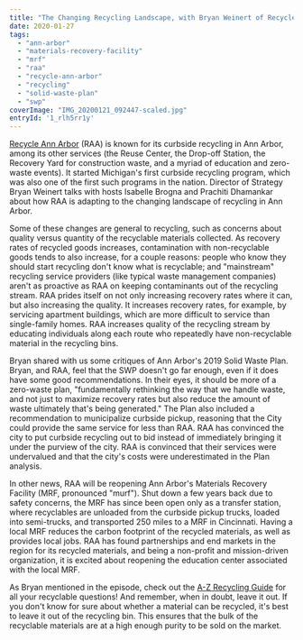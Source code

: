 ```yaml
---
title: "The Changing Recycling Landscape, with Bryan Weinert of Recycle Ann Arbor"
date: 2020-01-27
tags: 
  - "ann-arbor"
  - "materials-recovery-facility"
  - "mrf"
  - "raa"
  - "recycle-ann-arbor"
  - "recycling"
  - "solid-waste-plan"
  - "swp"
coverImage: "IMG_20200121_092447-scaled.jpg"
entryId: '1_rlh5rr1y'
---
```


[Recycle Ann Arbor](https://www.recycleannarbor.org/) (RAA) is known for its curbside recycling in Ann Arbor, among its other services (the Reuse Center, the Drop-off Station, the Recovery Yard for construction waste, and a myriad of education and zero-waste events). It started Michigan's first curbside recycling program, which was also one of the first such programs in the nation. Director of Strategy Bryan Weinert talks with hosts Isabelle Brogna and Prachiti Dhamankar about how RAA is adapting to the changing landscape of recycling in Ann Arbor.

Some of these changes are general to recycling, such as concerns about quality versus quantity of the recyclable materials collected. As recovery rates of recycled goods increases, contamination with non-recyclable goods tends to also increase, for a couple reasons: people who know they should start recycling don't know what is recyclable; and "mainstream" recycling service providers (like typical waste management companies) aren't as proactive as RAA on keeping contaminants out of the recycling stream. RAA prides itself on not only increasing recovery rates where it can, but also increasing the quality. It increases recovery rates, for example, by servicing apartment buildings, which are more difficult to service than single-family homes. RAA increases quality of the recycling stream by educating individuals along each route who repeatedly have non-recyclable material in the recycling bins.

Bryan shared with us some critiques of Ann Arbor's 2019 Solid Waste Plan. Bryan, and RAA, feel that the SWP doesn't go far enough, even if it does have some good recommendations. In their eyes, it should be more of a zero-waste plan, "fundamentally rethinking the way that we handle waste, and not just to maximize recovery rates but also reduce the amount of waste ultimately that's being generated." The Plan also included a recommendation to municipalize curbside pickup, reasoning that the City could provide the same service for less than RAA. RAA has convinced the city to put curbside recycling out to bid instead of immediately bringing it under the purview of the city. RAA is convinced that their services were undervalued and that the city's costs were underestimated in the Plan analysis.

In other news, RAA will be reopening Ann Arbor's Materials Recovery Facility (MRF, pronounced "murf"). Shut down a few years back due to safety concerns, the MRF has since been open only as a transfer station, where recyclables are unloaded from the curbside pickup trucks, loaded into semi-trucks, and transported 250 miles to a MRF in Cincinnati. Having a local MRF reduces the carbon footprint of the recycled materials, as well as provides local jobs. RAA has found partnerships and end markets in the region for its recycled materials, and being a non-profit and mission-driven organization, it is excited about reopening the education center associated with the local MRF.

As Bryan mentioned in the episode, check out the [A-Z Recycling Guide](https://www.recycleannarbor.org/a-z-recycling-guide) for all your recyclable questions! And remember, when in doubt, leave it out. If you don't know for sure about whether a material can be recycled, it's best to leave it out of the recycling bin. This ensures that the bulk of the recyclable materials are at a high enough purity to be sold on the market.
